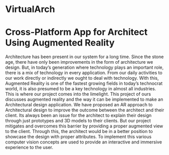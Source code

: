 # VirtualArch

# Cross-Platform App for Architect Using Augmented Reality

Architecture has been present in our system for a long time. Since the stone age, there have only been improvements in the form of architecture we design. But, in today’s generation where technology plays an important role, there is a mix of technology in every application. From our daily activities to our work directly or indirectly we ought to deal with technology. With this, Augmented Reality is one of the fastest growing fields in today’s technocrat world, it is also presumed to be a key technology in almost all industries. This is where our project comes into the limelight. This project of ours discusses augmented reality and the way it can be implemented to make an Architectural design application. We have proposed an AR approach to Architectural design to improve the outcome between the architect and their client. Its always been an issue for the architect to explain their design through just prototypes and 3D models to their clients. But our project mitigates and overcomes this barrier by providing a proper augmented view to the client. Through this, the architect would be in a better position to showcase the design with proper attributes. To implement this various computer vision concepts are used to provide an interactive and immersive experience to the user.
